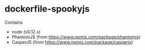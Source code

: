 # dockerfile-spookyjs
Contains 
 * node (v0.12.x)
 * PhantomJS (from https://www.npmjs.com/package/phantomjs)
 * CasperJS (from https://www.npmjs.com/package/casperjs)
